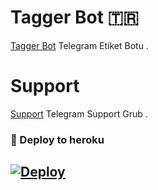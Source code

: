 # Tagger Bot 🇹🇷
[Tagger Bot](https://t.me/Ballasresmi) Telegram Etiket Botu .

# Support 
[Support](https://t.me/Ballasresmi) Telegram Support Grub .

### 🚀 Deploy to heroku
[![Deploy](https://www.herokucdn.com/deploy/button.svg)](https://heroku.com/deploy?template=https://github.com/ramoben200/Taggerbot)
-









